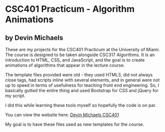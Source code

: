 # CSC401 Practicum - Algorithm Animations  
## by Devin Michaels

These are my projects for the CSC401 Practicum at the University of Miami.
The course is designed to be taken alongside CSC317 Algorithms. It is an
introduction to HTML, CSS, and JavaScript, and the goal is to create
animations of algorithms that appear in the lecture course.

The template files provided were old - they used HTML3, did not always close
tags, had scripts inline with several elements, and in general were not up to
speed in terms of usefulness for teaching front end engineering. So, I basically
gutted the entire thing and used Bootstrap for CSS and jQuery for my script.

I did this while learning these tools myself so hopefully the code is on par.

You can view the website here:
[Devin Michaels CSC401](http://web.cs.miami.edu/home/dmic401/)

My goal is to have these files used as new templates for the course.
